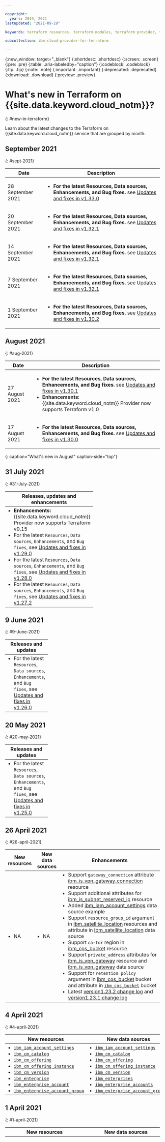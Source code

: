 ```yaml
---

copyright:
  years: 2019, 2021
lastupdated: "2021-09-29"

keywords: terraform resources, terraform modules, terraform provider, terraform autodeploy, 

subcollection: ibm-cloud-provider-for-terraform

---
```


{:new_window: target="_blank"}
{:shortdesc: .shortdesc}
{:screen: .screen}
{:pre: .pre}
{:table: .aria-labeledby="caption"}
{:codeblock: .codeblock}
{:tip: .tip}
{:note: .note}
{:important: .important}
{:deprecated: .deprecated}
{:download: .download}
{:preview: .preview}

# What's new in Terraform on {{site.data.keyword.cloud_notm}}?
{: #new-in-terraform}

Learn about the latest changes to the Terraform on {{site.data.keyword.cloud_notm}} service that are grouped by month.

## September 2021
{: #sept-2021}

|Date|Description|
|-----|---------|
|28 September 2021 |<ul><li>**For the latest **Resources**, **Data sources**, **Enhancements**, and **Bug fixes**.** see [Updates and fixes in v1.33.0](https://github.com/IBM-Cloud/terraform-provider-ibm/releases/tag/v1.33.0)</li></ul> |
|20 September 2021 |<ul><li>**For the latest **Resources**, **Data sources**, **Enhancements**, and **Bug fixes**.** see [Updates and fixes in v1.32.1](https://github.com/IBM-Cloud/terraform-provider-ibm/releases/tag/v1.32.1)</li></ul> |
|14 September 2021 |<ul><li>**For the latest **Resources**, **Data sources**, **Enhancements**, and **Bug fixes**.** see [Updates and fixes in v1.32.1](https://github.com/IBM-Cloud/terraform-provider-ibm/releases/tag/v1.32.0)</li></ul> |
|7 September 2021 |<ul><li>**For the latest **Resources**, **Data sources**, **Enhancements**, and **Bug fixes**.** see [Updates and fixes in v1.32.1](https://github.com/IBM-Cloud/terraform-provider-ibm/releases/tag/v1.31.0)</li></ul> |
|1 September 2021 |<ul><li>**For the latest **Resources**, **Data sources**, **Enhancements**, and **Bug fixes**.** see [Updates and fixes in v1.30.2](https://github.com/IBM-Cloud/terraform-provider-ibm/releases/tag/v1.30.2)</li></ul> |





## August 2021
{: #aug-2021}

|Date|Description|
|-----|---------|
|27 August 2021 |<ul><li>**For the latest **Resources**, **Data sources**, **Enhancements**, and **Bug fixes**.** see [Updates and fixes in v1.30.1](https://github.com/IBM-Cloud/terraform-provider-ibm/releases/tag/v1.30.1)</li><li>**Enhancements:** {{site.data.keyword.cloud_notm}} Provider now supports Terraform v1.0</li></ul> |
|17 August 2021 |<ul><li>**For the latest **Resources**, **Data sources**, **Enhancements**, and **Bug fixes**.** see [Updates and fixes in v1.30.0](https://github.com/IBM-Cloud/terraform-provider-ibm/releases/tag/v1.30.0)</li></ul> |
{: caption="What's new in August" caption-side="top"}



## 31 July 2021
{: #31-July-2021}

<table>
    <thead>
    <th style="width:80px">Releases, updates and enhancements</th>
    </thead>
    <tbody>
        <tr>
        <td><ul style="margin:0px 0px 0px 20px; padding:0px"><li style="margin:0px; padding:0px"><strong>Enhancements:</strong> {{site.data.keyword.cloud_notm}} Provider now supports Terraform v0.15</li><li style="margin:0px; padding:0px">For the latest <code>Resources</code>, <code>Data sources</code>, <code>Enhancements</code>, and <code>Bug fixes</code>, see <a href="https://github.com/IBM-Cloud/terraform-provider-ibm/releases/tag/v1.29.0">Updates and fixes in v1.29.0</a></li><li style="margin:0px; padding:0px">For the latest <code>Resources</code>, <code>Data sources</code>, <code>Enhancements</code>, and <code>Bug fixes</code>, see <a href="https://github.com/IBM-Cloud/terraform-provider-ibm/releases/tag/v1.28.0">Updates and fixes in v1.28.0</a></li><li style="margin:0px; padding:0px">For the latest <code>Resources</code>, <code>Data sources</code>, <code>Enhancements</code>, and <code>Bug fixes</code>, see <a href="https://github.com/IBM-Cloud/terraform-provider-ibm/releases/tag/v1.27.2">Updates and fixes in v1.27.2</a></li></ul></td>
    </tr>
    </tbody>
    </table> 

## 9 June 2021
{: #9-June-2021}

<table>
    <thead>
    <th style="width:80px">Releases and updates</th>
    </thead>
    <tbody>
        <tr>
        <td><ul style="margin:0px 0px 0px 20px; padding:0px"><li style="margin:0px; padding:0px">For the latest <code>Resources</code>, <code>Data sources</code>, <code>Enhancements</code>, and <code>Bug fixes</code>, see <a href="https://github.com/IBM-Cloud/terraform-provider-ibm/releases/tag/v1.26.0">Updates and fixes in v1.26.0</a></li></ul></td>
    </tr>
    </tbody>
    </table> 

## 20 May 2021
{: #20-may-2021}

<table>
    <thead>
    <th style="width:80px">Releases and updates</th>
    </thead>
    <tbody>
        <tr>
        <td><ul style="margin:0px 0px 0px 20px; padding:0px"><li style="margin:0px; padding:0px">For the latest <code>Resources</code>, <code>Data sources</code>, <code>Enhancements</code>, and <code>Bug fixes</code>, see <a href="https://github.com/IBM-Cloud/terraform-provider-ibm/releases/tag/v1.25.0">Updates and fixes in v1.25.0</a></li></ul></td>
    </tr>
    </tbody>
    </table> 

## 26 April 2021
{: #26-april-2021}

<table>
    <thead>
    <th style="width:80px">New resources</th>
    <th style="width:80px">New data sources</th>
    <th style="width:500px">Enhancements</th>
    </thead>
    <tbody>
        <tr>
    <td><ul style="margin:0px 0px 0px 20px; padding:0px"><li style="margin:0px; padding:0px">NA</li></ul></td>
        <td><ul style="margin:0px 0px 0px 20px; padding:0px"><li style="margin:0px; padding:0px">NA</li></ul></td>
        <td><ul style="margin:0px 0px 0px 20px; padding:0px"><li style="margin:0px; padding:0px">Support <code>gateway_connection</code> attribute <a href="https://registry.terraform.io/providers/IBM-Cloud/ibm/latest/docs/resources/is_vpn_gateway_connection#attribute-reference">ibm_is_vpn_gateway_connection</a> resource</li><li style="margin:0px; padding:0px">Support additional attributes for <a href="https://registry.terraform.io/providers/IBM-Cloud/ibm/latest/docs/resources/is_subnet_reserved_ip#attribure-reference">ibm_is_subnet_reserved_ip</a> resource</li><li style="margin:0px; padding:0px">Added <a href="https://registry.terraform.io/providers/IBM-Cloud/ibm/latest/docs/data-sources/iam_account_settings#example-usage">ibm_iam_account_settings</a> data source example</li><li style="margin:0px; padding:0px">Support <code>resource_group_id</code> argument in <a href="https://registry.terraform.io/providers/IBM-Cloud/ibm/latest/docs/resources/satellite_location#argument-reference">ibm_satellite_location</a> resources and attribute in <a href="https://registry.terraform.io/providers/IBM-Cloud/ibm/latest/docs/data-sources/satellite_location#attributes-reference">ibm_satellite_location</a> data source</li><li style="margin:0px; padding:0px">Support <code>ca-tor</code> region in <a href="https://registry.terraform.io/providers/IBM-Cloud/ibm/latest/docs/resources/cos_bucket#argument-reference">ibm_cos_bucket</a> resource.</li><li style="margin:0px; padding:0px">Support <code>private_address</code> attributes for <a href="https://registry.terraform.io/providers/IBM-Cloud/ibm/latest/docs/resources/is_vpn_gateway#attribute-reference">ibm_is_vpn_gateway</a> resource and <a href="https://registry.terraform.io/providers/IBM-Cloud/ibm/latest/docs/data-sources/is_vpn_gateways#attribute-reference">ibm_is_vpn_gateway</a> data source</li><li style="margin:0px; padding:0px">Support for <code>retention policy</code> argument in <a href="https://registry.terraform.io/providers/IBM-Cloud/ibm/latest/docs/resources/cos_bucket#argument-reference">ibm_cos_bucket</a> bucket and attribute in <a href="https://registry.terraform.io/providers/IBM-Cloud/ibm/latest/docs/data-sources/cos_bucket#attribute-reference"><code>ibm_cos_bucket</code></a> bucket</li><li style="margin:0px; padding:0px">Latest <a href="https://registry.terraform.io/providers/IBM-Cloud/ibm/1.23.2">version1.23.2 change log</a> and <a href="https://registry.terraform.io/providers/IBM-Cloud/ibm/1.23.1">version1.23.1 change log</a></li></ul></td>
    </tr>
    </tbody>
    </table> 

## 4 April 2021
{: #4-april-2021}

<table>
    <thead>
    <th style="width:80px">New resources</th>
    <th style="width:80px">New data sources</th>
    <th style="width:500px">Enhancements</th>
    </thead>
    <tbody>
        <tr>
    <td><ul style="margin:0px 0px 0px 20px; padding:0px"><li style="margin:0px; padding:0px"><a href="https://registry.terraform.io/providers/IBM-Cloud/ibm/latest/docs/resources/iam_account_settings"><code>ibm_iam_account_settings</code></a></li><li style="margin:0px; padding:0px"><a href="https://registry.terraform.io/providers/IBM-Cloud/ibm/latest/docs/resources/cm_catalog"><code>ibm_cm_catalog</code></a></li><li style="margin:0px; padding:0px"><a href="https://registry.terraform.io/providers/IBM-Cloud/ibm/latest/docs/resources/cm_offering"><code>ibm_cm_offering</code></a></li><li style="margin:0px; padding:0px"><a href="https://registry.terraform.io/providers/IBM-Cloud/ibm/latest/docs/resources/cm_offering_instance"><code>ibm_cm_offering_instance</code></a></li><li style="margin:0px; padding:0px"><a href="https://registry.terraform.io/providers/IBM-Cloud/ibm/latest/docs/resources/cm_version"><code>ibm_cm_version</code></a></li><li style="margin:0px; padding:0px"><a href="https://registry.terraform.io/providers/IBM-Cloud/ibm/latest/docs/resources/enterprise"><code>ibm_enterprise</code></a></li><li style="margin:0px; padding:0px"><a href="https://registry.terraform.io/providers/IBM-Cloud/ibm/latest/docs/resources/enterprise_account"><code>ibm_enterprise_account</code></a></li><li style="margin:0px; padding:0px"><a href="https://registry.terraform.io/providers/IBM-Cloud/ibm/latest/docs/resources/enterprise_account_group"><code>ibm_enterprise_account_group</code></a></li></ul></td>
        <td><ul style="margin:0px 0px 0px 20px; padding:0px"><li style="margin:0px; padding:0px"><a href="https://registry.terraform.io/providers/IBM-Cloud/ibm/latest/docs/data-sources/iam_account_settings"><code>ibm_iam_account_settings</code></a></li><li style="margin:0px; padding:0px"><a href="https://registry.terraform.io/providers/IBM-Cloud/ibm/latest/docs/data-sources/cm_catalog"><code>ibm_cm_catalog</code></a></li><li style="margin:0px; padding:0px"><a href="https://registry.terraform.io/providers/IBM-Cloud/ibm/latest/docs/data-sources/cm_offering"><code>ibm_cm_offering</code></a></li><li style="margin:0px; padding:0px"><a href="https://registry.terraform.io/providers/IBM-Cloud/ibm/latest/docs/data-sources/cm_offering_instance"><code>ibm_cm_offering_instance</code></a></li><li style="margin:0px; padding:0px"><a href="https://registry.terraform.io/providers/IBM-Cloud/ibm/latest/docs/data-sources/cm_version"><code>ibm_cm_version</code></a></li><li style="margin:0px; padding:0px"><a href="https://registry.terraform.io/providers/IBM-Cloud/ibm/latest/docs/data-sources/enterprises"><code>ibm_enterprises</code></a></li><li style="margin:0px; padding:0px"><a href="https://registry.terraform.io/providers/IBM-Cloud/ibm/latest/docs/data-sources/enterprise_accounts"><code>ibm_enterprise_accounts</code></a></li><li style="margin:0px; padding:0px"><a href="https://registry.terraform.io/providers/IBM-Cloud/ibm/latest/docs/data-sources/enterprise_account_groups"><code>ibm_enterprise_account_groups</code></a></li></ul></td>
        <td><ul style="margin:0px 0px 0px 20px; padding:0px"><li style="margin:0px; padding:0px">Latest <a href="https://github.com/IBM-Cloud/terraform-provider-ibm/releases/tag/v1.23.0">version change log</a></li></ul></td>
    </tr>
    </tbody>
    </table> 


## 1 April 2021
{: #1-april-2021}

<table>
    <thead>
    <th style="width:80px">New resources</th>
    <th style="width:80px">New data sources</th>
    <th style="width:500px">Enhancements</th>
    </thead>
    <tbody>
        <tr>
    <td><ul style="margin:0px 0px 0px 20px; padding:0px"> <li style="margin:0px; padding:0px"><a href="https://registry.terraform.io/providers/IBM-Cloud/ibm/latest/docs/resources/is_dedicated_host
"><code>ibm_is_dedicated_host</code></a></li><li style="margin:0px; padding:0px"><a href="https://registry.terraform.io/providers/IBM-Cloud/ibm/latest/docs/resources/is_dedicated_host_group"><code>ibm_is_dedicated_host_group</code></a></li><li style="margin:0px; padding:0px"><a href="https://registry.terraform.io/providers/IBM-Cloud/ibm/latest/docs/resources/is_subnet_reserved_ip"><code>ibm_is_subnet_reserved_ip</code></a></li><li style="margin:0px; padding:0px"><a href="https://registry.terraform.io/providers/IBM-Cloud/ibm/latest/docs/resources/kms_key_alias"><code>ibm_kms_key_alias</code></a></li><li style="margin:0px; padding:0px"><a href="https://registry.terraform.io/providers/IBM-Cloud/ibm/latest/docs/resources/kms_key_rings"><code>ibm_kms_key_rings</code></a></li><li style="margin:0px; padding:0px"><a href="https://registry.terraform.io/providers/IBM-Cloud/ibm/latest/docs/resources/ob_logging"><code>ibm_ob_logging</code></a></li><li style="margin:0px; padding:0px"><a href="https://registry.terraform.io/providers/IBM-Cloud/ibm/latest/docs/resources/ob_monitoring"><code>ibm_ob_monitoring</code></a></li><li style="margin:0px; padding:0px"><a href="https://registry.terraform.io/providers/IBM-Cloud/ibm/latest/docs/resources/pn_application_chrome"><code>ibm_pn_application_chrome</code></a></li><li style="margin:0px; padding:0px"><a href="https://registry.terraform.io/providers/IBM-Cloud/ibm/latest/docs/resources/satellite_host"><code>ibm_satellite_host</code></a></li><li style="margin:0px; padding:0px"><a href="https://registry.terraform.io/providers/IBM-Cloud/ibm/latest/docs/resources/satellite_location"><code>ibm_satellite_location</code></a></li><li style="margin:0px; padding:0px"><a href="https://registry.terraform.io/providers/IBM-Cloud/ibm/latest/docs/resources/schematics_action"><code>ibm_schematics_action</code></a></li><li style="margin:0px; padding:0px"><a href="https://registry.terraform.io/providers/IBM-Cloud/ibm/latest/docs/resources/schematics_job"><code>ibm_schematics_job</code></a></li><li style="margin:0px; padding:0px"><a href="https://registry.terraform.io/providers/IBM-Cloud/ibm/latest/docs/resources/schematics_workspace"><code>ibm_schematics_workspace</code></a></li></ul></td>
        <td><ul style="margin:0px 0px 0px 20px; padding:0px"><li style="margin:0px; padding:0px"><a href="https://registry.terraform.io/providers/IBM-Cloud/ibm/latest/docs/data-sources/cis_cache_settings"><code>ibm_cis_cache_settings</code></a></li><li style="margin:0px; padding:0px"><a href="https://registry.terraform.io/providers/IBM-Cloud/ibm/latest/docs/data-sources/is_dedicated_host"><code>ibm_is_dedicated_host</code></a></li><li style="margin:0px; padding:0px"><a href="https://registry.terraform.io/providers/IBM-Cloud/ibm/latest/docs/data-sources/is_dedicated_hosts"><code>ibm_is_dedicated_hosts</code></a></li><li style="margin:0px; padding:0px"><a href="https://registry.terraform.io/providers/IBM-Cloud/ibm/latest/docs/data-sources/is_dedicated_host_group"><code>ibm_is_dedicated_host_group</code></a></li><li style="margin:0px; padding:0px"><a href="https://registry.terraform.io/providers/IBM-Cloud/ibm/latest/docs/data-sources/is_dedicated_host_groups"><code>ibm_is_dedicated_host_groups</code></a></li><li style="margin:0px; padding:0px"><a href="https://registry.terraform.io/providers/IBM-Cloud/ibm/latest/docs/data-sources/is_dedicated_host_profile"><code>ibm_is_dedicated_host_profile</code></a></li><li style="margin:0px; padding:0px"><a href="https://registry.terraform.io/providers/IBM-Cloud/ibm/latest/docs/data-sources/kms_keys_rings"><code>ibm_kms_key_rings</code></a></li><li style="margin:0px; padding:0px"><a href="https://registry.terraform.io/providers/IBM-Cloud/ibm/latest/docs/data-sources/pn_application_chrome"><code>ibm_pn_application_chrome</code></a></li><li style="margin:0px; padding:0px"><a href="https://registry.terraform.io/providers/IBM-Cloud/ibm/latest/docs/data-sources/secrets_manager_secret"><code>ibm_secrets_manager_secret</code></a></li><li style="margin:0px; padding:0px"><a href="https://registry.terraform.io/providers/IBM-Cloud/ibm/latest/docs/data-sources/secrets_manager_secrets"><code>ibm_secrets_manager_secrets</code></a></li><li style="margin:0px; padding:0px"><a href="https://registry.terraform.io/providers/IBM-Cloud/ibm/latest/docs/data-sources/satellite_location"><code>ibm_satellite_location</code></a></li><li style="margin:0px; padding:0px"><a href="https://registry.terraform.io/providers/IBM-Cloud/ibm/latest/docs/data-sources/is_subnet_reserved_ip"><code>ibm_is_subnet_reserved_ip</code></a></li><li style="margin:0px; padding:0px"><a href="https://registry.terraform.io/providers/IBM-Cloud/ibm/latest/docs/data-sources/is_subnet_reserved_ips"><code>ibm_is_subnet_reserved_ips</code></a></li><li style="margin:0px; padding:0px"><a href="https://registry.terraform.io/providers/IBM-Cloud/ibm/latest/docs/data-sources/schematics_action"><code>ibm_schematics_action</code></a></li><li style="margin:0px; padding:0px"><a href="https://registry.terraform.io/providers/IBM-Cloud/ibm/latest/docs/data-sources/schematics_job"><code>ibm_schematics_job</code></a></li></ul></td>
        <td><ul style="margin:0px 0px 0px 20px; padding:0px"><li style="margin:0px; padding:0px">Support <code>dh_group</code>, <code>key_lifetime</code>, and <code>authentication_algorithm</code> argument for <a href="https://registry.terraform.io/providers/IBM-Cloud/ibm/latest/docs/resources/is_ipsec_policy#argument-reference">ibm_is_ipsec_policy</a>, <a href="https://registry.terraform.io/providers/IBM-Cloud/ibm/latest/docs/resources/is_ike_policy#argument-reference">ibm_is_ike_policy</a> resources</li><li style="margin:0px; padding:0px">Support <code>delegate_vpc</code> argument for <a href="https://registry.terraform.io/providers/IBM-Cloud/ibm/latest/docs/data-sources/is_vpc_routing_table_routes#argument-reference">ibm_is_vpc_routing_table_route</a> resources</li><li style="margin:0px; padding:0px">Support <code>tags</code> argument for <a href="https://registry.terraform.io/providers/IBM-Cloud/ibm/latest/docs/resources/is_security_group#argument-reference">ibm_is_security_group</a> resources</li><li style="margin:0px; padding:0px">Support <code>security-groups</code> argument for <a href="https://registry.terraform.io/providers/IBM-Cloud/ibm/latest/docs/resources/is_lb#argument-reference">ibm_is_lb</a> resources and <a href="https://registry.terraform.io/providers/IBM-Cloud/ibm/latest/docs/data-sources/is_lb">ibm_is_lb</a> data sources</li><li style="margin:0px; padding:0px">Support <code>public_key</code> argument for <a href="https://registry.terraform.io/providers/IBM-Cloud/ibm/latest/docs/data-sources/is_ssh_key">ibm_is_ssh_key</a> data sources</li><li style="margin:0px; padding:0px">Support <code>default_network_acl_name</code>, <code>default_security_group_name</code>, <code>default_routing_table_name</code> argument for <a href="https://registry.terraform.io/providers/IBM-Cloud/ibm/latest/docs/resources/is_vpc#argument-reference">ibm_is_vpc</a> resources</li><li style="margin:0px; padding:0px">Support <code>quote_id</code> argument for <a href="https://registry.terraform.io/providers/IBM-Cloud/ibm/latest/docs/resources/compute_vm_instance#argument-reference">ibm_compute_vm_instance</a> resources</li><li style="margin:0px; padding:0px">Support <code>serve_stale_content</code> argument for <a href="https://registry.terraform.io/providers/IBM-Cloud/ibm/latest/docs/resources/cis_cache_settings#argument-reference">ibm_cis_cache_settings</a> resources</li><li style="margin:0px; padding:0px">Support <code>alias</code>, <code>key_ring_id</code> argument for <a href="https://registry.terraform.io/providers/IBM-Cloud/ibm/latest/docs/resources/kms_key#argument-reference">ibm_kms_key</a> resources and <code>aliases</code> attribute for <a href="https://registry.terraform.io/providers/IBM-Cloud/ibm/latest/docs/data-sources/kms_key#attribute-reference">ibm_kms_key</a> and <a href="https://registry.terraform.io/providers/IBM-Cloud/ibm/latest/docs/data-sources/kms_keys#attribute-reference">ibm_kms_keys</a></li>  <li style="margin:0px; padding:0px">Support <code>visibility</code> argument for <a href="https://registry.terraform.io/providers/IBM-Cloud/ibm/latest/docs#argument-reference">{{site.data.keyword.terraform-provider_full_notm}}</a> and deprecated <code>generation</code> argument for <a href="https://registry.terraform.io/providers/IBM-Cloud/ibm/latest/docs#argument-reference">{{site.data.keyword.terraform-provider_full_notm}}</a></li><li style="margin:0px; padding:0px">Updated <code>kind = "nodejs:10"</code>, in example for <a href="https://registry.terraform.io/providers/IBM-Cloud/ibm/latest/docs/resources/function_action">ibm_function_action</a> resources and <a href="https://registry.terraform.io/providers/IBM-Cloud/ibm/latest/docs/resources/function_rule">ibm_function_rule</a></li><li style="margin:0px; padding:0px">Latest <a href="https://github.com/IBM-Cloud/terraform-provider-ibm/releases/tag/v1.22.0">version change log</a></li></ul></td>
    </tr>
    </tbody>
    </table> 


## 16 March 2021
{: #16-march-2021}

<table>
    <thead>
    <th style="width:80px">New resources</th>
    <th style="width:80px">New data sources</th>
    <th style="width:500px">Enhancements</th>
    </thead>
    <tbody>
        <tr>
    <td><ul style="margin:0px 0px 0px 20px; padding:0px"><li style="margin:0px; padding:0px">NA</li></ul></td>
        <td><ul style="margin:0px 0px 0px 20px; padding:0px"><li style="margin:0px; padding:0px">NA</li></ul></td>
        <td><ul style="margin:0px 0px 0px 20px; padding:0px"><li style="margin:0px; padding:0px">Support <code>logging</code> argument description for <a href="https://registry.terraform.io/providers/IBM-Cloud/ibm/latest/docs/resources/is_lb#argument-reference">ibm_is_lb</a></li><li style="margin:0px; padding:0px">Support <code>accept_proxy_protocol</code> argument for <a href="https://registry.terraform.io/providers/IBM-Cloud/ibm/latest/docs/resources/is_lb_listener#argument-reference">ibm_is_lb_listener</a></li><li style="margin:0px; padding:0px">Added resources timeouts and depreciated wait_time_minutes argument for <a href="https://registry.terraform.io/providers/IBM-Cloud/ibm/latest/docs/resources/compute_vm_instance#argument-reference">ibm_compute_vm_instance</a></li><li style="margin:0px; padding:0px">Support <code>tags</code> argument for <a href="https://registry.terraform.io/providers/IBM-Cloud/ibm/latest/docs/data-sources/is_subnet#argument-reference">ibm_is_subnet</a>, <a href="https://registry.terraform.io/providers/IBM-Cloud/ibm/latest/docs/resources/is_network_acl#argument-reference">ibm_is_network_acl</a>resource and <a href="https://registry.terraform.io/providers/IBM-Cloud/ibm/latest/docs/data-sources/is_subnet#argument-reference">ibm_is_subnet</a> data source</li><li style="margin:0px; padding:0px">Support <code>iam_id</code> argument for <a href="https://registry.terraform.io/providers/IBM-Cloud/ibm/latest/docs/resources/iam_service_id#argument-reference">iam_service_id</a> resource</li><li style="margin:0px; padding:0px">Added <code>checksum</code> attribute for <a href="https://registry.terraform.io/providers/IBM-Cloud/ibm/latest/docs/data-sources/is_image#attribute-reference">ibm_is_image</a>, <a href="https://registry.terraform.io/providers/IBM-Cloud/ibm/latest/docs/data-sources/is_images#attribute-reference">ibm_is_images</a> data sources and for <a href="https://registry.terraform.io/providers/IBM-Cloud/ibm/latest/docs/resources/is_image">ibm_is_image</a> resource</li><li style="margin:0px; padding:0px">Latest <a href="https://github.com/IBM-Cloud/terraform-provider-ibm/releases/tag/v1.21.2">version change log</a></li></ul></td>
    </tr>
    </tbody>
    </table> 


## 04 March 2021
{: #04-march-2021}

<table>
    <thead>
    <th style="width:80px">New resources</th>
    <th style="width:80px">New data sources</th>
    <th style="width:500px">Enhancements</th>
    </thead>
    <tbody>
        <tr>
    <td><ul style="margin:0px 0px 0px 20px; padding:0px"><li style="margin:0px; padding:0px">NA</li></ul></td>
        <td><ul style="margin:0px 0px 0px 20px; padding:0px"><li style="margin:0px; padding:0px">NA</li></ul></td>
        <td><ul style="margin:0px 0px 0px 20px; padding:0px"><li style="margin:0px; padding:0px">Support <code>sort</code> argument for <a href="https://registry.terraform.io/providers/IBM-Cloud/ibm/latest/docs/data-sources/iam_user_policy#argument-reference">ibm_iam_user_policy</a> and <a href="https://registry.terraform.io/providers/IBM-Cloud/ibm/latest/docs/data-sources/iam_user_policy#argument-reference">ibm_iam_service_policy</a> data sources</li><li style="margin:0px; padding:0px">Support <code>default_routing_table</code> attribute for <a href="https://registry.terraform.io/providers/IBM-Cloud/ibm/latest/docs/data-sources/is_vpc#attribute-reference">ibm_is_vpc</a> data source and <a href="https://registry.terraform.io/providers/IBM-Cloud/ibm/latest/docs/resources/is_vpc#attribute-reference">ibm_is_vpc</a> resources.</li><li style="margin:0px; padding:0px">Support <code>logging</code> argument for <a href="https://registry.terraform.io/providers/IBM-Cloud/ibm/latest/docs/resources/is_lb#argument-reference">ibm_is_lb</a></li><li style="margin:0px; padding:0px">Updated <code>boot_volume</code> attributes for <a href="https://registry.terraform.io/providers/IBM-Cloud/ibm/latest/docs/resources/is_instance_template#attribute-reference">ibm_is_instance_template</a> resources</li><li style="margin:0px; padding:0px">Support <code>auto_delete_volume</code>  argument for <a href="https://registry.terraform.io/providers/IBM-Cloud/ibm/latest/docs/resources/is_instance#argument-reference">vpc generation 2</a></li><li style="margin:0px; padding:0px">Support  <code>resource_group_id</code> argument for force new resource for <a href="https://registry.terraform.io/providers/IBM-Cloud/ibm/latest/docs/resources/cis#argument-reference">ibm_cis</a> and <a href="https://registry.terraform.io/providers/IBM-Cloud/ibm/latest/docs/resources/database#argument-reference">ibm_database</a> resources</li><li style="margin:0px; padding:0px">Example update  and support <code>code_path</code> argument for <a href="https://registry.terraform.io/providers/IBM-Cloud/ibm/latest/docs/resources/database#argument-reference">ibm_function_action</a> resources</li><li style="margin:0px; padding:0px">Latest <a href="https://github.com/IBM-Cloud/terraform-provider-ibm/releases/tag/v1.21.1">version change log</a></li></ul></td>
    </tr>
    </tbody>
    </table> 

## 17 February 2021
{: #17-february-2021}

<table>
    <thead>
    <th style="width:80px">New resources</th>
    <th style="width:80px">New data sources</th>
    <th style="width:500px">Enhancements</th>
    </thead>
    <tbody>
        <tr>
    <td><ul style="margin:0px 0px 0px 20px; padding:0px"><li style="margin:0px; padding:0px">NA</li></ul></td>
        <td><ul style="margin:0px 0px 0px 20px; padding:0px"><li style="margin:0px; padding:0px"><a href="https://registry.terraform.io/providers/IBM-Cloud/ibm/latest/docs/data-sources/pi_catalog_images"><code>ibm_pi_catalog_images</code></a></li><li style="margin:0px; padding:0px"><a href="https://registry.terraform.io/providers/IBM-Cloud/ibm/latest/docs/data-sources/is_volume_profile"><code>ibm_is_volume_profile</code></a></li><li style="margin:0px; padding:0px"><a href="https://registry.terraform.io/providers/IBM-Cloud/ibm/latest/docs/data-sources/is_volume_profiles"><code>ibm_is_volume_profiles</code></a></li></ul></td>
        <td><ul style="margin:0px 0px 0px 20px; padding:0px"><li style="margin:0px; padding:0px">Support <code>lunid</code> argument for <a href="https://registry.terraform.io/providers/IBM-Cloud/ibm/latest/docs/resources/storage_block#argument-reference">ibm_storage_block</a> resource</li><li style="margin:0px; padding:0px">Support <code>auto_delete_volume</code> argument for <a href="https://registry.terraform.io/providers/IBM-Cloud/ibm/latest/docs/resources/is_instance#argument-reference">ibm_is_instance</a> resource</li><li style="margin:0px; padding:0px">Support <code>wait_till</code> argument for <a href="https://registry.terraform.io/providers/IBM-Cloud/ibm/latest/docs/resources/container_cluster#argument-reference">ibm_container_cluster</a> resource</li><li style="margin:0px; padding:0px">Support <code>patch_version</code> argument for <a href="https://registry.terraform.io/providers/IBM-Cloud/ibm/latest/docs/resources/container_cluster#argument-reference">ibm_container_cluster</a>, <a href="https://registry.terraform.io/providers/IBM-Cloud/ibm/latest/docs/resources/container_vpc_cluster#argument-reference">ibm_container_vpc_cluster</a> resources, and <a href="https://registry.terraform.io/providers/IBM-Cloud/ibm/latest/docs/data-sources/is_instance#argument-reference">ibm_is_instance data source</a> data source</li><li style="margin:0px; padding:0px">Support <code>auto_delete_volume</code>  argument for <a href="https://registry.terraform.io/providers/IBM-Cloud/ibm/latest/docs/resources/is_instance#argument-reference">vpc generation 2</a></li><li style="margin:0px; padding:0px">Support <code>session_stickiness</code> attribute to enable <code>HTTP_COOKIE</code> for <a href="https://registry.terraform.io/providers/IBM-Cloud/ibm/latest/docs/resources/lbaas#attributes-reference">ibm_lbass</a> resource </li><li style="margin:0px; padding:0px">Example update for <a href="https://registry.terraform.io/providers/IBM-Cloud/ibm/latest/docs/resources/certificate_manager_order">ibm_certificate_manager_order</a>, <a href="https://registry.terraform.io/providers/IBM-Cloud/ibm/latest/docs/resources/certificate_manager_import">ibm_certificate_manager_import</a>, <a href="https://registry.terraform.io/providers/IBM-Cloud/ibm/latest/docs/resources/service_instance">ibm_resource_instance</a>, and <a href="https://registry.terraform.io/providers/IBM-Cloud/ibm/latest/docs/resources/service_key">ibm_resource_key</a> resource</li><li style="margin:0px; padding:0px">Latest <a href="https://github.com/IBM-Cloud/terraform-provider-ibm/releases/tag/v1.21.0">version change log</a></li></ul></td>
    </tr>
    </tbody>
    </table> 


## 28 January 2021
{: #28-january-2021}

<table>
    <thead>
    <th style="width:80px">New resources</th>
    <th style="width:80px">New data sources</th>
    <th style="width:500px">Enhancements</th>
    </thead>
    <tbody>
        <tr>
    <td><ul style="margin:0px 0px 0px 20px; padding:0px"><li style="margin:0px; padding:0px"><a href="https://registry.terraform.io/providers/IBM-Cloud/ibm/latest/docs/resources/service_key"><code>ibm_dl_provider_gateway</code></a></li></ul></td>
        <td><ul style="margin:0px 0px 0px 20px; padding:0px"><li style="margin:0px; padding:0px"><a href="https://registry.terraform.io/providers/IBM-Cloud/ibm/latest/docs/data-sources/dl_provider_gateways"><code>ibm_dl_provider_gateways</code></a></li><li style="margin:0px; padding:0px"><a href="https://registry.terraform.io/providers/IBM-Cloud/ibm/latest/docs/data-sources/dl_provider_ports"><code>ibm_dl_provider_ports</code></a></li></ul></td>
        <td><ul style="margin:0px 0px 0px 20px; padding:0px"><li style="margin:0px; padding:0px">Support for <code>pod_subnet</code> and <code>service-subnet</code> arguments for <a href="https://registry.terraform.io/providers/IBM-Cloud/ibm/latest/docs/data-sources/dl_provider_ports#argument-reference">ibm_container_cluster resource</a></li><li style="margin:0px; padding:0px">Support <code>vpc_name</code> and <code>vpc</code> arguments to filter the instances <a href="https://registry.terraform.io/providers/IBM-Cloud/ibm/latest/docs/data-sources/pi_instance#argument-reference">ibm_is_instance data source</a> </li><li style="margin:0px; padding:0px">Support <code>patch_version</code> argument for <a href="https://registry.terraform.io/providers/IBM-Cloud/ibm/latest/docs/resources/container_cluster#argument-reference">ibm_container_cluster resource</a> and <a href="https://registry.terraform.io/providers/IBM-Cloud/ibm/latest/docs/resources/container_vpc_cluster#argument-reference">ibm_container_vpc_cluster resource</a></li><li style="margin:0px; padding:0px">Support <code>architecture</code> attribute for <a href="https://registry.terraform.io/providers/IBM-Cloud/ibm/latest/docs/data-sources/is_instance_profile#attribute-reference">vpc instance profile</a> and <a href="https://registry.terraform.io/providers/IBM-Cloud/ibm/latest/docs/data-sources/is_instance_profiles#attribute-reference">vpc_instance_profiles</a> data source</li><li style="margin:0px; padding:0px">Latest version change log for <a href="https://github.com/IBM-Cloud/terraform-provider-ibm/releases/tag/v1.20.1">IBM Cloud provider</a></li></ul></td>
    </tr>
    </tbody>
    </table>


## 13 January 2021
{: #13-january-2021}

<table>
    <thead>
    <th style="width:80px">New resources</th>
    <th style="width:80px">New data sources</th>
    <th style="width:500px">Enhancements</th>
    </thead>
    <tbody>
        <tr>
    <td><ul style="margin:0px 0px 0px 20px; padding:0px"><li style="margin:0px; padding:0px"><a href="https://registry.terraform.io/providers/IBM-Cloud/ibm/latest/docs/resources/container_api_key_Reset">ibm_container_api_key_reset</a></li><li style="margin:0px; padding:0px"><a href="https://registry.terraform.io/providers/IBM-Cloud/ibm/latest/docs/resources/cr_namespace">ibm_cr_namespace</a></li><li style="margin:0px; padding:0px"><a href="https://registry.terraform.io/providers/IBM-Cloud/ibm/latest/docs/resources/iam_service_api_key">ibm_iam_service_api_key</a></li></ul></td>
        <td><ul style="margin:0px 0px 0px 20px; padding:0px"><li style="margin:0px; padding:0px"><a href="https://registry.terraform.io/providers/IBM-Cloud/ibm/latest/docs/data-sources/cr_namespaces">ibm_cr_namespaces</a></li></ul></td>
        <td><ul style="margin:0px 0px 0px 20px; padding:0px"><li style="margin:0px; padding:0px">Support <code>api_key_id</code>, <code>api_key_owner_name</code>, and <code>api_key_owner_email</code> attributes for <a href="https://registry.terraform.io/providers/IBM-Cloud/ibm/latest/docs/resources/container_cluster#attribute-reference">ibm_container_cluster resource</a></li><li style="margin:0px; padding:0px">Support <code>crn</code> in target attribute for VPC virtual endpoint for <a href="https://registry.terraform.io/providers/IBM-Cloud/ibm/latest/docs/resources/is_virtual_endpoint_gateway#attribute-reference">ibm_is_virtual_endpoint_gateway</a></li><li style="margin:0px; padding:0px">Updated an example for <a href="https://registry.terraform.io/providers/IBM-Cloud/ibm/latest/docs/resources/container_addons#example-usage">ibm_container_addons resource</a></li><li style="margin:0px; padding:0px">Updated next-hop attribute as required for <a href="https://registry.terraform.io/providers/IBM-Cloud/ibm/latest/docs/resources/app_route#attribute-reference">ibm_is_vpc_route</a></li><li style="margin:0px; padding:0px">Latest version change log for <a href="https://github.com/IBM-Cloud/terraform-provider-ibm/releases/tag/v1.20.1">IBM Cloud provider</a></li></ul></td>
    </tr>
    </tbody>
    </table>


## 29 December 2020
{: #29-december-2020}

<table>
    <thead>
    <th style="width:80px">New resources</th>
    <th style="width:80px">New data sources</th>
    <th style="width:500px">Enhancements</th>
    </thead>
    <tbody>
        <tr>
    <td><ul style="margin:0px 0px 0px 20px; padding:0px"><li style="margin:0px; padding:0px"><a href="https://registry.terraform.io/providers/IBM-Cloud/ibm/latest/docs/resources/cis_certificate_order">ibm_cis_certificate_order</a></li><li style="margin:0px; padding:0px"><a href="https://registry.terraform.io/providers/IBM-Cloud/ibm/latest/docs/resources/cis_certificate_upload">ibm_cis_certificate_upload</a></li><li style="margin:0px; padding:0px"><a href="https://registry.terraform.io/providers/IBM-Cloud/ibm/latest/docs/resources/cis_dns_records_import">ibm_cis_dns_records_import</a></li><li style="margin:0px; padding:0px"><a href="https://registry.terraform.io/providers/IBM-Cloud/ibm/latest/docs/resources/cis_dns_record">ibm_cis_dns_record</a></li><li style="margin:0px; padding:0px"><a href="https://registry.terraform.io/providers/IBM-Cloud/ibm/latest/docs/resources/cis_page_rule">ibm_cis_page_rule</a></li><li style="margin:0px; padding:0px"><a href="https://registry.terraform.io/providers/IBM-Cloud/ibm/latest/docs/resources/is_virtual_endpoint_gateway">ibm_is_virtual_endpoint_gateway</a></li><li style="margin:0px; padding:0px"><a href="https://registry.terraform.io/providers/IBM-Cloud/ibm/latest/docs/resources/is_virtual_endpoint_gateway_ip">ibm_is_virtual_endpoint_gateway_ip</a></li></ul></td>
        <td><ul style="margin:0px 0px 0px 20px; padding:0px"><li style="margin:0px; padding:0px"><a href="https://registry.terraform.io/providers/IBM-Cloud/ibm/latest/docs/data-sources/cis_certificates">ibm_cis_certificates</a></li><li style="margin:0px; padding:0px"><a href="https://registry.terraform.io/providers/IBM-Cloud/ibm/latest/docs/data-sources/cis_custom_certificates">ibm_cis_custom_certificates</a></li><li style="margin:0px; padding:0px"><a href="https://registry.terraform.io/providers/IBM-Cloud/ibm/latest/docs/data-sources/cis_page_rules">ibm_cis_page_rules</a></li><li style="margin:0px; padding:0px"><a href="https://registry.terraform.io/providers/IBM-Cloud/ibm/latest/docs/data-sources/cis_dns_records">ibm_cis_dns_record</a></li><li style="margin:0px; padding:0px"><a href="https://registry.terraform.io/providers/IBM-Cloud/ibm/latest/docs/data-sources/is_virtual_endpoint_gateways">ibm_is_virtual_endpoint_gateways</a></li><li style="margin:0px; padding:0px"><a href="https://registry.terraform.io/providers/IBM-Cloud/ibm/latest/docs/data-sources/is_virtual_endpoint_gateway_ips">ibm_is_virtual_endpoint_gateway_ips</a></li><li style="margin:0px; padding:0px"><a href="https://registry.terraform.io/providers/IBM-Cloud/ibm/latest/docs/data-sources/is_virtual_endpoint_gateway">ibm_is_virtual_endpoint_gateway</a></li></ul></td>
        <td><ul style="margin:0px 0px 0px 20px; padding:0px"><li style="margin:0px; padding:0px">Status attribute for <a href="https://registry.terraform.io/providers/IBM-Cloud/ibm/latest/docs/data-sources/is_virtual_endpoint_gateway#attribute-reference">ibm_container_alb_cert resource</a></li><li style="margin:0px; padding:0px">Persistence and namespace attribute for <a href="https://registry.terraform.io/providers/IBM-Cloud/ibm/latest/docs/resources/container_alb_cert#attribute-reference">ibm_container_alb_cert resource</a></li><li style="margin:0px; padding:0px">Labels argument for <a href="https://registry.terraform.io/providers/IBM-Cloud/ibm/latest/docs/resources/container_cluster#argument-reference">ibm_container_cluster resource</a></li></ul></td>
    </tr>
    </tbody>
    </table>

## 14 December 2020
{: #14-december-2020}

<table>
    <thead>
    <th style="width:80px">New resources</th>
    <th style="width:80px">New data sources</th>
    <th style="width:500px">Enhancements</th>
    </thead>
    <tbody>
        <tr>
    <td><ul style="margin:0px 0px 0px 20px; padding:0px"><li style="margin:0px; padding:0px"><a href="https://registry.terraform.io/providers/IBM-Cloud/ibm/latest/docs/resources/cis_routing">ibm_cis_routing</a></li><li style="margin:0px; padding:0px"><a href="https://registry.terraform.io/providers/IBM-Cloud/ibm/latest/docs/resources/cis_cache_settings">ibm_cis_cache_settings</a><li style="margin:0px; padding:0px"><a href="https://registry.terraform.io/providers/IBM-Cloud/ibm/latest/docs/resources/cis_custom_page">ibm_cis_custom_page</a><li style="margin:0px; padding:0px"><a href="https://registry.terraform.io/providers/IBM-Cloud/ibm/latest/docs/resources/dns_glb">ibm_dns_glb</a><li style="margin:0px; padding:0px"><a href="https://registry.terraform.io/providers/IBM-Cloud/ibm/latest/docs/resources/dns_glb_monitor">ibm_dns_glb_monitor</a><li style="margin:0px; padding:0px"><a href="https://registry.terraform.io/providers/IBM-Cloud/ibm/latest/docs/resources/dns_glb_pool">ibm_dns_glb_pool</a><li style="margin:0px; padding:0px"><a href="https://registry.terraform.io/providers/IBM-Cloud/ibm/latest/docs/resources/is_vpc_routing_table">ibm_is_vpc_routing_table</a><li style="margin:0px; padding:0px"><a href="https://registry.terraform.io/providers/IBM-Cloud/ibm/latest/docs/resources/is_vpc_routing_table_route">ibm_is_vpc_routing_table_route</a></li><li style="margin:0px; padding:0px"><a href="https://registry.terraform.io/providers/IBM-Cloud/ibm/latest/docs/resources/cis_waf_rule">ibm_cis_waf_rule</a></li><li style="margin:0px; padding:0px"><a href="https://registry.terraform.io/providers/IBM-Cloud/ibm/latest/docs/resources/cis_waf_package">ibm_cis_waf_package</a><li style="margin:0px; padding:0px"><a href="https://registry.terraform.io/providers/IBM-Cloud/ibm/latest/docs/resources/cis_waf_group">ibm_cis_waf_group</a></li><li style="margin:0px; padding:0px"><a href="https://registry.terraform.io/providers/IBM-Cloud/ibm/latest/docs/resources/cis_range_app">ibm_cis_range_app</a></li></ul></td>
        <td><ul style="margin:0px 0px 0px 20px; padding:0px"><li style="margin:0px; padding:0px"><a href="https://registry.terraform.io/providers/IBM-Cloud/ibm/latest/docs/data-sources/cis_global_load_balancers">ibm_cis_global_load_balancers</a></li><li style="margin:0px; padding:0px"><a href="https://registry.terraform.io/providers/IBM-Cloud/ibm/latest/docs/data-sources/cis_custom_pages">ibm_cis_custom_pages</a></li><li style="margin:0px; padding:0px"><a href="https://registry.terraform.io/providers/IBM-Cloud/ibm/latest/docs/resources/dns_glb">ibm_dns_glbs</a></li><li style="margin:0px; padding:0px"><a href="https://registry.terraform.io/providers/IBM-Cloud/ibm/latest/docs/data-sources/dns_glb_monitors">ibm_dns_glb_monitors</a></li><li style="margin:0px; padding:0px"><a href="https://registry.terraform.io/providers/IBM-Cloud/ibm/latest/docs/data-sources/dns_glb_pools">ibm_dns_glb_pools</a></li><li style="margin:0px; padding:0px"><a href="https://registry.terraform.io/providers/IBM-Cloud/ibm/latest/docs/data-sources/is_vpc_default_routing_table">ibm_is_vpc_default_routing_table</a></li><li style="margin:0px; padding:0px"><a href="https://registry.terraform.io/providers/IBM-Cloud/ibm/latest/docs/data-sources/is_vpc_routing_tables">ibm_is_vpc_routing_tables</a></li><li style="margin:0px; padding:0px"><a href="https://registry.terraform.io/providers/IBM-Cloud/ibm/latest/docs/data-sources/is_vpc_routing_table_routes">ibm_is_vpc_routing_table_routes</a></li><li style="margin:0px; padding:0px"><a href="https://registry.terraform.io/providers/IBM-Cloud/ibm/latest/docs/data-sources/cis_waf_rules">ibm_cis_waf_rules</a></li><li style="margin:0px; padding:0px"><a href="https://registry.terraform.io/providers/IBM-Cloud/ibm/latest/docs/data-sources/cis_waf_packages">ibm_cis_waf_packages</a><li style="margin:0px; padding:0px"><a href="https://registry.terraform.io/providers/IBM-Cloud/ibm/latest/docs/data-sources/cis_waf_groups">ibm_cis_waf_groups</a></li><li style="margin:0px; padding:0px"><a href="https://registry.terraform.io/providers/IBM-Cloud/ibm/latest/docs/data-sources/cis_range_apps">ibm_cis_range_apps</a></li><li style="margin:0px; padding:0px"><a href="https://registry.terraform.io/providers/IBM-Cloud/ibm/latest/docs/data-sources/is_vpn_gateways">ibm_is_vpn_gateways</a></li><li style="margin:0px; padding:0px"><a href="https://registry.terraform.io/providers/IBM-Cloud/ibm/latest/docs/data-sources/is_vpn_gateway_connections">ibm_is_vpn_gateway_connections</a></li></ul></td>
        <td><ul style="margin:0px 0px 0px 20px; padding:0px"><li style="margin:0px; padding:0px">public_ip attribute for <a href="https://registry.terraform.io/providers/IBM-Cloud/ibm/latest/docs/resources/pi_network_port#attribute-reference">power network resource</a></li><li style="margin:0px; padding:0px">Policies attribute for <a href="https://registry.terraform.io/providers/IBM-Cloud/ibm/latest/docs/resources/kms_key#attribute-reference">ibm_kms_key resource</a></li><li style="margin:0px; padding:0px">Number of invited users and invited users attribute for <a href="https://registry.terraform.io/providers/IBM-Cloud/ibm/latest/docs/resources/iam_user_invite#attribute-reference">ibm_iam_user_invite</a> resource</li><li style="margin:0px; padding:0px">Support HTTPS protocol for <a href="https://registry.terraform.io/providers/IBM-Cloud/ibm/latest/docs/resources/is_lb_pool">ibm_is_lb_pool</a></li><li style="margin:0px; padding:0px">Encrypted data key and encryption key argument for <a href="https://registry.terraform.io/providers/IBM-Cloud/ibm/latest/docs/data-sources/is_image#argument-reference">image data source</a></li><li style="margin:0px; padding:0px"> Archive rule argument for <a href="https://registry.terraform.io/providers/IBM-Cloud/ibm/latest/docs/resources/cos_bucket#argument-reference">COS bucket resource</a></li><li style="margin:0px; padding:0px">Policies for <a href="https://registry.terraform.io/providers/IBM-Cloud/ibm/latest/docs/resources/kms_key">ibm_kms_key</a> and <a href="https://registry.terraform.io/providers/IBM-Cloud/ibm/latest/docs/data-sources/kms_keys">ibm_kms_keys</a> data source</li><li style="margin:0px; padding:0px">List bounded services argument for <a href="https://registry.terraform.io/providers/IBM-Cloud/ibm/latest/docs/data-sources/container_cluster">ibm_container_cluster</a> data source</li><li style="margin:0px; padding:0px">Access rule and UA rule argument for <a href="https://registry.terraform.io/providers/IBM-Cloud/ibm/latest/docs/resources/cis_firewall#attribute-reference">internet service firewall resource and datasource</a></li><li style="margin:0px; padding:0px">Allow ip spoofing argument for <a href="https://registry.terraform.io/providers/IBM-Cloud/ibm/latest/docs/resources/is_instance#argument-reference">ibm_is_instance</a></li><li style="margin:0px; padding:0px">Routing table and ip version argument for <a href="https://registry.terraform.io/providers/IBM-Cloud/ibm/latest/docs/resources/subnet#argument-reference">ibm_is_subnet</a></li><li style="margin:0px; padding:0px">Import for <a href="https://registry.terraform.io/providers/IBM-Cloud/ibm/latest/docs/resources/is_floating_ip#argument-reference">floating IP resources</a></li><li style="margin:0px; padding:0px">Import for <a href="https://registry.terraform.io/providers/IBM-Cloud/ibm/latest/docs/resources/is_ike_policy#argument-reference">Ike policy resources</a></li><li style="margin:0px; padding:0px">Import for <a href="https://registry.terraform.io/providers/IBM-Cloud/ibm/latest/docs/resources/pi_image#argument-reference">images resources</a></li><li style="margin:0px; padding:0px">Import for <a href="https://registry.terraform.io/providers/IBM-Cloud/ibm/latest/docs/resources/pi_volume">volume resources</a><li style="margin:0px; padding:0px">Archive rule,expire rule,force delete for <a href="https://registry.terraform.io/providers/IBM-Cloud/ibm/latest/docs/resources/cos_bucket">COS bucket</a></li><li style="margin:0px; padding:0px">Support profile argument for <a href="https://registry.terraform.io/providers/IBM-Cloud/ibm/latest/docs/resources/is_lb#argument-reference">is_lb</a></li><li style="margin:0px; padding:0px">Update protocol and connection limit argument for  <a href="https://registry.terraform.io/providers/IBM-Cloud/ibm/latest/docs/resources/is_lb_listener#argument-reference">ibm_is_lb_listener</a></li><li style="margin:0px; padding:0px">Update protocol and connection limit argument for  <a href="https://registry.terraform.io/providers/IBM-Cloud/ibm/latest/docs/resources/is_lb_listener#argument-reference">ibm_is_lb_listener</a></li><li style="margin:0px; padding:0px">Support mode argument and status, created_at, members attributes for <a href="https://registry.terraform.io/providers/IBM-Cloud/ibm/latest/docs/resources/dl_gateway#argument-reference">ibm_dl_gateway</a></li><li style="margin:0px; padding:0px">Update the arguments and attributes for <a href="https://registry.terraform.io/providers/IBM-Cloud/ibm/latest/docs/resources/is_vpn_gateway_connection#attribute-reference">ibm_is_vpn_gateway_connection</a></li></ul></td>
    </tr>
    </tbody>
    </table> 



